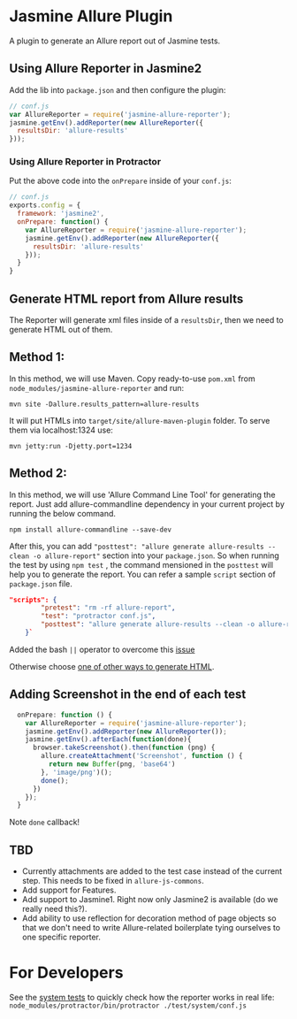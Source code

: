 # Jasmine Allure Plugin

A plugin to generate an Allure report out of Jasmine tests.

## Using Allure Reporter in Jasmine2

Add the lib into `package.json` and then configure the plugin:

```js
// conf.js
var AllureReporter = require('jasmine-allure-reporter');
jasmine.getEnv().addReporter(new AllureReporter({
  resultsDir: 'allure-results'
}));
```
### Using Allure Reporter in Protractor

Put the above code into the `onPrepare` inside of your `conf.js`:
```js
// conf.js
exports.config = {
  framework: 'jasmine2',
  onPrepare: function() {
    var AllureReporter = require('jasmine-allure-reporter');
    jasmine.getEnv().addReporter(new AllureReporter({
      resultsDir: 'allure-results'
    }));
  }
}
```

## Generate HTML report from Allure results

The Reporter will generate xml files inside of a `resultsDir`, then we need to generate HTML out of them. 

## Method 1:
In this method, we will use Maven. Copy ready-to-use `pom.xml` from `node_modules/jasmine-allure-reporter` and run:

```mvn site -Dallure.results_pattern=allure-results```

It will put HTMLs into `target/site/allure-maven-plugin` folder. To serve them via localhost:1324 use:

```mvn jetty:run -Djetty.port=1234```

## Method 2:
In this method, we will use 'Allure Command Line Tool' for generating the report. Just add allure-commandline dependency in your current project by running the below command.

```npm install allure-commandline --save-dev```

After this, you can add `"posttest": "allure generate allure-results --clean -o allure-report"` section into your `package.json`. So when running the test by using `npm test` , the command mensioned in the `posttest` will help you to generate the report. You can refer a sample `script` section of `package.json` file.
```json
"scripts": {
        "pretest": "rm -rf allure-report",
        "test": "protractor conf.js",
        "posttest": "allure generate allure-results --clean -o allure-report || true"
    }`
```
Added the bash `||` operator to overcome this [issue](https://stackoverflow.com/questions/25292344/npm-posttest-doesnt-trigger-if-npm-test-fails)


Otherwise choose [one of other ways to generate HTML](https://github.com/allure-framework/allure-core/wiki#generating-a-report).

## Adding Screenshot in the end of each test

```javascript
  onPrepare: function () {
    var AllureReporter = require('jasmine-allure-reporter');
    jasmine.getEnv().addReporter(new AllureReporter());
    jasmine.getEnv().afterEach(function(done){
      browser.takeScreenshot().then(function (png) {
        allure.createAttachment('Screenshot', function () {
          return new Buffer(png, 'base64')
        }, 'image/png')();
        done();
      })
    });
  }
```
Note `done` callback! 

## TBD
- Currently attachments are added to the test case instead of the current step. This needs to be fixed in 
 `allure-js-commons`.
- Add support for Features.
- Add support to Jasmine1. Right now only Jasmine2 is available (do we really need this?).
- Add ability to use reflection for decoration method of page objects so that we don't need to write Allure-related
 boilerplate tying ourselves to one specific reporter.

# For Developers

See the [system tests](test/system) to quickly check how the reporter works in real life:
`node_modules/protractor/bin/protractor ./test/system/conf.js`
